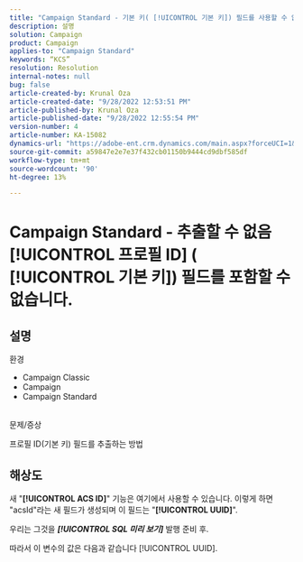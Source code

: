 ```yaml
---
title: "Campaign Standard - 기본 키( [!UICONTROL 기본 키]) 필드를 사용할 수 없습니다."
description: 설명
solution: Campaign
product: Campaign
applies-to: "Campaign Standard"
keywords: “KCS”
resolution: Resolution
internal-notes: null
bug: false
article-created-by: Krunal Oza
article-created-date: "9/28/2022 12:53:51 PM"
article-published-by: Krunal Oza
article-published-date: "9/28/2022 12:55:54 PM"
version-number: 4
article-number: KA-15082
dynamics-url: "https://adobe-ent.crm.dynamics.com/main.aspx?forceUCI=1&pagetype=entityrecord&etn=knowledgearticle&id=cc453797-2c3f-ed11-9db1-000d3a5c1bcc"
source-git-commit: a59847e2e7e37f432cb01150b9444cd9dbf585df
workflow-type: tm+mt
source-wordcount: '90'
ht-degree: 13%

---
```


# Campaign Standard - 추출할 수 없음 [!UICONTROL 프로필 ID] ( [!UICONTROL 기본 키]) 필드를 포함할 수 없습니다.

## 설명

환경

- Campaign Classic
- Campaign
- Campaign Standard



<br>문제/증상<br>

프로필 ID(기본 키) 필드를 추출하는 방법

## 해상도

새 &quot;<b>[!UICONTROL ACS ID]</b>&quot; 기능은 여기에서 사용할 수 있습니다. 이렇게 하면 &quot;acsId&quot;라는 새 필드가 생성되며 이 필드는 &quot;<b>[!UICONTROL UUID]</b>&quot;.

우리는 그것을 *<b>[!UICONTROL SQL 미리 보기]</b>* 발행 준비 후.

따라서 이 변수의 값은 다음과 같습니다 [!UICONTROL UUID].
